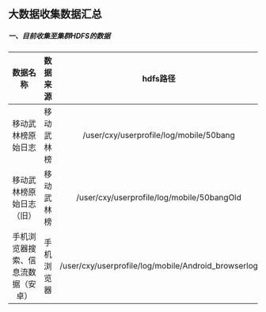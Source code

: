 ## 大数据收集数据汇总

##### 一、目前收集至集群HDFS的数据

|              数据名称              |              数据来源              |                           hdfs路径                           | 同步方式 |
| :--------------------------------: | :--------------------------------: | :----------------------------------------------------------: | -------- |
|         移动武林榜原始日志         |             移动武林榜             |           /user/cxy/userprofile/log/mobile/50bang            | rsync    |
|      移动武林榜原始日志（旧）      |             移动武林榜             |          /user/cxy/userprofile/log/mobile/50bangOld          | rsync    |
| 手机浏览器搜索、信息流数据（安卓） |             手机浏览器             |     /user/cxy/userprofile/log/mobile/Android_browserlog      | rsync    | 
